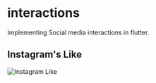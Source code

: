 # interactions

Implementing Social media interactions in flutter.

## Instagram's Like
![Instagram Like](https://user-images.githubusercontent.com/29589003/56349126-a11eca00-61e7-11e9-90fc-4921c2dcd253.gif)